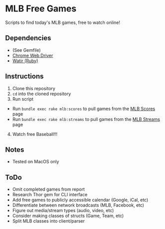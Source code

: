 # MLB Free Games

Scripts to find today's MLB games, free to watch online!

## Dependencies
+ (See Gemfile)
+ [Chrome Web Driver](https://developers.google.com/web/updates/2017/04/headless-chrome#using_chromedriver)
+ [Watir (Ruby)](http://watir.com/)

## Instructions
1. Clone this repository
2. `cd` into the cloned repository
3. Run script
  + Run `bundle exec rake mlb:scores` to pull games from the [MLB Scores](https://www.mlb.com/scores) page
  + Run `bundle exec rake mlb:streams` to pull games from the [MLB Streams](https://www.mlb.com/live-stream-games) page
4. Watch free Baseball!!!

## Notes
+ Tested on MacOS only

## ToDo
+ Omit completed games from report
+ Research Thor gem for CLI interface
+ Add free games to publicly accessible calendar (Google, iCal, etc)
+ Differentiate between network broadcasts (MLB, Facebook, etc)
+ Figure out media/stream types (audio, video, etc)
+ Consider making classes of structs (Game, Team, etc)
+ Split MLB classes into client/parser